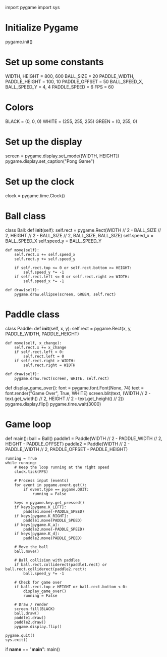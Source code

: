 import pygame
import sys

# Initialize Pygame
pygame.init()

# Set up some constants
WIDTH, HEIGHT = 800, 600
BALL_SIZE = 20
PADDLE_WIDTH, PADDLE_HEIGHT = 100, 10
PADDLE_OFFSET = 50
BALL_SPEED_X, BALL_SPEED_Y = 4, 4
PADDLE_SPEED = 6
FPS = 60

# Colors
BLACK = (0, 0, 0)
WHITE = (255, 255, 255)
GREEN = (0, 255, 0)

# Set up the display
screen = pygame.display.set_mode((WIDTH, HEIGHT))
pygame.display.set_caption("Pong Game")

# Set up the clock
clock = pygame.time.Clock()

# Ball class
class Ball:
    def __init__(self):
        self.rect = pygame.Rect(WIDTH // 2 - BALL_SIZE // 2, HEIGHT // 2 - BALL_SIZE // 2, BALL_SIZE, BALL_SIZE)
        self.speed_x = BALL_SPEED_X
        self.speed_y = BALL_SPEED_Y

    def move(self):
        self.rect.x += self.speed_x
        self.rect.y += self.speed_y

        if self.rect.top <= 0 or self.rect.bottom >= HEIGHT:
            self.speed_y *= -1
        if self.rect.left <= 0 or self.rect.right >= WIDTH:
            self.speed_x *= -1

    def draw(self):
        pygame.draw.ellipse(screen, GREEN, self.rect)

# Paddle class
class Paddle:
    def __init__(self, x, y):
        self.rect = pygame.Rect(x, y, PADDLE_WIDTH, PADDLE_HEIGHT)

    def move(self, x_change):
        self.rect.x += x_change
        if self.rect.left < 0:
            self.rect.left = 0
        if self.rect.right > WIDTH:
            self.rect.right = WIDTH

    def draw(self):
        pygame.draw.rect(screen, WHITE, self.rect)

def display_game_over():
    font = pygame.font.Font(None, 74)
    text = font.render("Game Over", True, WHITE)
    screen.blit(text, (WIDTH // 2 - text.get_width() // 2, HEIGHT // 2 - text.get_height() // 2))
    pygame.display.flip()
    pygame.time.wait(3000)

# Game loop
def main():
    ball = Ball()
    paddle1 = Paddle(WIDTH // 2 - PADDLE_WIDTH // 2, HEIGHT - PADDLE_OFFSET)
    paddle2 = Paddle(WIDTH // 2 - PADDLE_WIDTH // 2, PADDLE_OFFSET - PADDLE_HEIGHT)

    running = True
    while running:
        # Keep the loop running at the right speed
        clock.tick(FPS)

        # Process input (events)
        for event in pygame.event.get():
            if event.type == pygame.QUIT:
                running = False

        keys = pygame.key.get_pressed()
        if keys[pygame.K_LEFT]:
            paddle1.move(-PADDLE_SPEED)
        if keys[pygame.K_RIGHT]:
            paddle1.move(PADDLE_SPEED)
        if keys[pygame.K_a]:
            paddle2.move(-PADDLE_SPEED)
        if keys[pygame.K_d]:
            paddle2.move(PADDLE_SPEED)

        # Move the ball
        ball.move()

        # Ball collision with paddles
        if ball.rect.colliderect(paddle1.rect) or ball.rect.colliderect(paddle2.rect):
            ball.speed_y *= -1

        # Check for game over
        if ball.rect.top > HEIGHT or ball.rect.bottom < 0:
            display_game_over()
            running = False

        # Draw / render
        screen.fill(BLACK)
        ball.draw()
        paddle1.draw()
        paddle2.draw()
        pygame.display.flip()

    pygame.quit()
    sys.exit()

if __name__ == "__main__":
    main()
